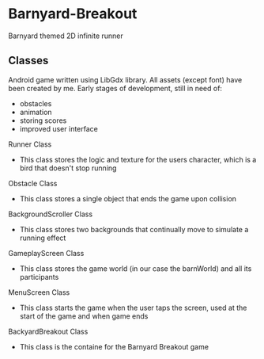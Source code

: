 # Barnyard-Breakout
Barnyard themed 2D infinite runner

## Classes

Android game written using LibGdx library. All assets (except font) have been created by me. Early stages of development, still in need of:
  - obstacles
  - animation
  - storing scores
  - improved user interface
  
Runner Class
  - This class stores the logic and texture for the users character, which is a bird that doesn't stop running

Obstacle Class
  - This class stores a single object that ends the game upon collision

BackgroundScroller Class
  - This class stores two backgrounds that continually move to simulate a running effect

GameplayScreen Class
  - This class stores the game world (in our case the barnWorld) and all its participants
  
MenuScreen Class
  - This class starts the game when the user taps the screen, used at the start of the game and when game ends

BackyardBreakout Class
  - This class is the containe for the Barnyard Breakout game
